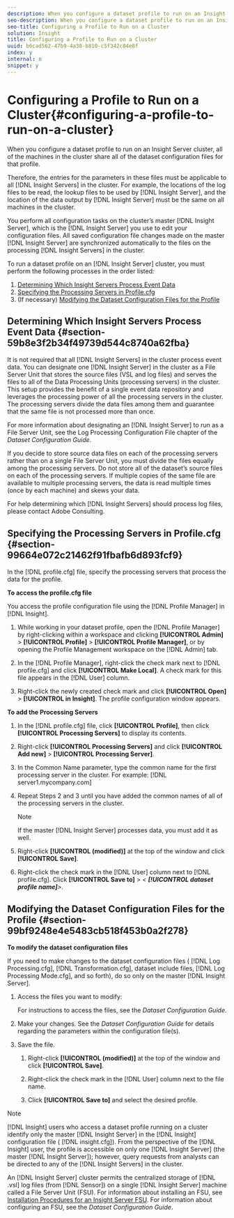 ```yaml
---
description: When you configure a dataset profile to run on an Insight Server cluster, all of the machines in the cluster share all of the dataset configuration files for that profile.
seo-description: When you configure a dataset profile to run on an Insight Server cluster, all of the machines in the cluster share all of the dataset configuration files for that profile.
seo-title: Configuring a Profile to Run on a Cluster
solution: Insight
title: Configuring a Profile to Run on a Cluster
uuid: b6cad562-47b9-4a38-b810-c5f342c84e8f
index: y
internal: n
snippet: y
---
```


# Configuring a Profile to Run on a Cluster{#configuring-a-profile-to-run-on-a-cluster}

When you configure a dataset profile to run on an Insight Server cluster, all of the machines in the cluster share all of the dataset configuration files for that profile.

 Therefore, the entries for the parameters in these files must be applicable to all [!DNL Insight Servers] in the cluster. For example, the locations of the log files to be read, the lookup files to be used by [!DNL Insight Server], and the location of the data output by [!DNL Insight Server] must be the same on all machines in the cluster.

You perform all configuration tasks on the cluster’s master [!DNL Insight Server], which is the [!DNL Insight Server] you use to edit your configuration files. All saved configuration file changes made on the master [!DNL Insight Server] are synchronized automatically to the files on the processing [!DNL Insight Servers] in the cluster.

To run a dataset profile on an [!DNL Insight Server] cluster, you must perform the following processes in the order listed:

1. [Determining Which Insight Servers Process Event Data](../../../../../../home/c-inst-svr/c-install-ins-svr/c-ins-svr-clstrs/c-inst-ins-svr-clstr/c-inst-proc-clstr/c-config-prof-run-clstr.md#section-59b8e3f2b34f49739d544c8740a62fba) 
1. [Specifying the Processing Servers in Profile.cfg](../../../../../../home/c-inst-svr/c-install-ins-svr/c-ins-svr-clstrs/c-inst-ins-svr-clstr/c-inst-proc-clstr/c-config-prof-run-clstr.md#section-99664e072c21462f91fbafb6d893fcf9) 
1. (If necessary) [Modifying the Dataset Configuration Files for the Profile](../../../../../../home/c-inst-svr/c-install-ins-svr/c-ins-svr-clstrs/c-inst-ins-svr-clstr/c-inst-proc-clstr/c-config-prof-run-clstr.md#section-99bf9248e4e5483cb518f453b0a2f278)

## Determining Which Insight Servers Process Event Data {#section-59b8e3f2b34f49739d544c8740a62fba}

It is not required that all [!DNL Insight Servers] in the cluster process event data. You can designate one [!DNL Insight Server] in the cluster as a File Server Unit that stores the source files (VSL and log files) and serves the files to all of the Data Processing Units (processing servers) in the cluster. This setup provides the benefit of a single event data repository and leverages the processing power of all the processing servers in the cluster. The processing servers divide the data files among them and guarantee that the same file is not processed more than once.

For more information about designating an [!DNL Insight Server] to run as a File Server Unit, see the Log Processing Configuration File chapter of the *Dataset Configuration Guide*.

If you decide to store source data files on each of the processing servers rather than on a single File Server Unit, you must divide the files equally among the processing servers. Do not store all of the dataset’s source files on each of the processing servers. If multiple copies of the same file are available to multiple processing servers, the data is read multiple times (once by each machine) and skews your data.

For help determining which [!DNL Insight Servers] should process log files, please contact Adobe Consulting.

## Specifying the Processing Servers in Profile.cfg {#section-99664e072c21462f91fbafb6d893fcf9}

In the [!DNL profile.cfg] file, specify the processing servers that process the data for the profile.

**To access the profile.cfg file**

You access the profile configuration file using the [!DNL Profile Manager] in [!DNL Insight].

1. While working in your dataset profile, open the [!DNL Profile Manager] by right-clicking within a workspace and clicking **[!UICONTROL Admin]** > **[!UICONTROL Profile]** > **[!UICONTROL Profile Manager]**, or by opening the Profile Management workspace on the [!DNL Admin] tab. 

1. In the [!DNL Profile Manager], right-click the check mark next to [!DNL profile.cfg] and click **[!UICONTROL Make Local]**. A check mark for this file appears in the [!DNL User] column. 

1. Right-click the newly created check mark and click **[!UICONTROL Open]** > **[!UICONTROL in Insight]**. The profile configuration window appears.

**To add the Processing Servers**

1. In the [!DNL profile.cfg] file, click **[!UICONTROL Profile]**, then click **[!UICONTROL Processing Servers]** to display its contents. 

1. Right-click **[!UICONTROL Processing Servers]** and click **[!UICONTROL Add new]** > **[!UICONTROL Processing Server]**. 

1. In the Common Name parameter, type the common name for the first processing server in the cluster. For example: [!DNL server1.mycompany.com]
1. Repeat Steps 2 and 3 until you have added the common names of all of the processing servers in the cluster.

   >[!NOTE]
   >
   >If the master [!DNL Insight Server] processes data, you must add it as well.

1. Right-click **[!UICONTROL (modified)]** at the top of the window and click **[!UICONTROL Save]**. 

1. Right-click the check mark in the [!DNL User] column next to [!DNL profile.cfg]. Click **[!UICONTROL Save to]** > *< **[!UICONTROL dataset profile name]**>*.

## Modifying the Dataset Configuration Files for the Profile {#section-99bf9248e4e5483cb518f453b0a2f278}

**To modify the dataset configuration files**

If you need to make changes to the dataset configuration files ( [!DNL Log Processing.cfg], [!DNL Transformation.cfg], dataset include files, [!DNL Log Processing Mode.cfg], and so forth), do so only on the master [!DNL Insight Server].

1. Access the files you want to modify:

   For instructions to access the files, see the *Dataset Configuration Guide*. 
1. Make your changes. See the *Dataset Configuration Guide* for details regarding the parameters within the configuration file(s). 
1. Save the file.

    1. Right-click **[!UICONTROL (modified)]** at the top of the window and click **[!UICONTROL Save]**. 
    
    1. Right-click the check mark in the [!DNL User] column next to the file name. 
    1. Click **[!UICONTROL Save to]** and select the desired profile.

>[!NOTE]
>
>[!DNL Insight] users who access a dataset profile running on a cluster identify only the master [!DNL Insight Server] in the [!DNL Insight] configuration file ( [!DNL insight.cfg]). From the perspective of the [!DNL Insight] user, the profile is accessible on only one [!DNL Insight Server] (the master [!DNL Insight Server]); however, query requests from analysts can be directed to any of the [!DNL Insight Servers] in the cluster.

An [!DNL Insight Server] cluster permits the centralized storage of [!DNL .vsl] log files (from [!DNL Sensor]) on a single [!DNL Insight Server] machine called a File Server Unit (FSU). For information about installing an FSU, see [Installation Procedures for an Insight Server FSU](../../../../../../home/c-inst-svr/c-install-ins-svr/t-inst-proc-fsu.md#task-e4a4a791b6694119ba45b36f3e573016). For information about configuring an FSU, see the *Dataset Configuration Guide*. 
